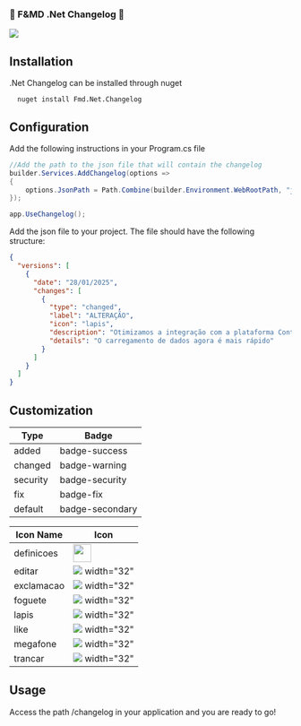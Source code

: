 ### :tada: F&MD .Net Changelog :tada:

<img src="./docs/images/image.png">

## Installation

.Net Changelog can be installed through nuget

```shell
  nuget install Fmd.Net.Changelog
```

## Configuration

Add the following instructions in your Program.cs file

```csharp
//Add the path to the json file that will contain the changelog
builder.Services.AddChangelog(options =>
{
    options.JsonPath = Path.Combine(builder.Environment.WebRootPath, "json", "changelog.json");
});
```

```csharp
app.UseChangelog();
```

Add the json file to your project. The file should have the following structure:

```json
{
  "versions": [
    {
      "date": "28/01/2025",
      "changes": [
        {
          "type": "changed",
          "label": "ALTERAÇÃO",
          "icon": "lapis",
          "description": "Otimizamos a integração com a plataforma Contoso SA",
          "details": "O carregamento de dados agora é mais rápido"
        }
      ]
    }
  ]
}
```

## Customization

| Type     | Badge           |
|----------|-----------------|
| added    | badge-success   |
| changed  | badge-warning   |
| security | badge-security  |
| fix      | badge-fix       |
| default  | badge-secondary |

| Icon Name  | Icon                                                |
|------------|-----------------------------------------------------|
| definicoes | <img src="./docs/icons/definicoes.svg" width="32">  |
| editar     | <img src="./docs/icons/editar.svg">    width="32"   |
| exclamacao | <img src="./docs/icons/exclamacao.svg">  width="32" |
| foguete    | <img src="./docs/icons/foguete.svg">     width="32" |
| lapis      | <img src="./docs/icons/lapis.svg">       width="32" |
| like       | <img src="./docs/icons/like.svg">        width="32" |
| megafone   | <img src="./docs/icons/megafone.svg">    width="32" |
| trancar    | <img src="./docs/icons/trancar.svg">     width="32" |

## Usage

Access the path /changelog in your application and you are ready to go!





